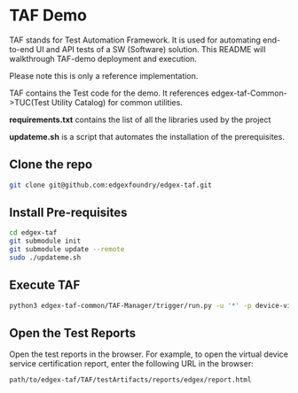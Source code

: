 <!--

 Copyright (C) 2019 Intel Corporation
 Copyright (C) 2019 IOTech Ltd

 SPDX-License-Identifier: Apache-2.0

-->

# TAF Demo

TAF stands for Test Automation Framework.
It is used for automating end-to-end UI and API tests of a SW (Software) solution.
This README will walkthrough TAF-demo deployment and execution.

Please note this is only a reference implementation.

TAF contains the Test code for the demo. It references edgex-taf-Common->TUC(Test Utility Catalog) for common utilities.

**requirements.txt** contains the list of all the libraries used by the project

**updateme.sh** is a script that automates the installation of the prerequisites.

## Clone the repo
```bash
git clone git@github.com:edgexfoundry/edgex-taf.git
```

## Install Pre-requisites
```bash
cd edgex-taf
git submodule init
git submodule update --remote
sudo ./updateme.sh
```

## Execute TAF
```bash
python3 edgex-taf-common/TAF-Manager/trigger/run.py -u '*' -p device-virtual
```

## Open the Test Reports
Open the test reports in the browser. For example, to open the virtual device service certification report, enter the following URL in the browser:
```
path/to/edgex-taf/TAF/testArtifacts/reports/edgex/report.html
```
